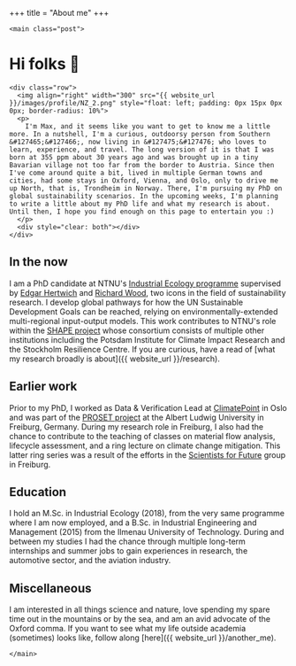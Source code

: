 +++
title = "About me"
+++

~~~
<main class="post">
~~~


# Hi folks &#128075;
~~~
<div class="row">
  <img align="right" width="300" src="{{ website_url }}/images/profile/NZ_2.png" style="float: left; padding: 0px 15px 0px 0px; border-radius: 10%">
  <p>
    I'm Max, and it seems like you want to get to know me a little more. In a nutshell, I'm a curious, outdoorsy person from Southern &#127465;&#127466;, now living in &#127475;&#127476; who loves to learn, experience, and travel. The long version of it is that I was born at 355 ppm about 30 years ago and was brought up in a tiny Bavarian village not too far from the border to Austria. Since then I've come around quite a bit, lived in multiple German towns and cities, had some stays in Oxford, Vienna, and Oslo, only to drive me up North, that is, Trondheim in Norway. There, I'm pursuing my PhD on global sustainability scenarios. In the upcoming weeks, I'm planning to write a little about my PhD life and what my research is about. Until then, I hope you find enough on this page to entertain you :)
  </p>
  <div style="clear: both"></div>
</div>
~~~

## In the now
I am a PhD candidate at NTNU's [Industrial Ecology programme](https://www.ntnu.edu/indecol/) supervised by [Edgar Hertwich](https://www.ntnu.edu/employees/edgar.hertwich) and [Richard Wood](https://www.ntnu.edu/employees/richard.wood), two icons in the field of sustainability research. I develop global pathways for how the UN Sustainable Development Goals can be reached, relying on environmentally-extended multi-regional input-output models. This work contributes to NTNU's role within the [SHAPE project](http://shape-project.org/) whose consortium consists of multiple other institutions including the Potsdam Institute for Climate Impact Research and the Stockholm Resilience Centre. If you are curious, have a read of [what my research broadly is about]({{ website_url }}/research).

## Earlier work
Prior to my PhD, I worked as Data & Verification Lead at [ClimatePoint](https://en.climatepoint.com/) in Oslo and was part of the [PROSET project](https://proset.inatech.de/) at the Albert Ludwig University in Freiburg, Germany. During my research role in Freiburg, I also had the chance to contribute to the teaching of classes on material flow analysis, lifecycle assessment, and a ring lecture on climate change mitigation. This latter ring series was a result of the efforts in the [Scientists for Future](https://www.s4f-freiburg.de/) group in Freiburg.

## Education
I hold an M.Sc. in Industrial Ecology (2018), from the very same programme where I am now employed, and a B.Sc. in Industrial Engineering and Management (2015) from the Ilmenau University of Technology. During and between my studies I had the chance through multiple long-term internships and summer jobs to gain experiences in research, the automotive sector, and the aviation industry.

## Miscellaneous
I am interested in all things science and nature, love spending my spare time out in the mountains or by the sea, and am an avid advocate of the Oxford comma. If you want to see what my life outside academia (sometimes) looks like, follow along [here]({{ website_url }}/another_me).

~~~
</main>
~~~
